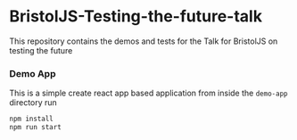 # BristolJS-Testing-the-future-talk


This repository contains the demos and tests for the Talk for BristolJS on testing the future

### Demo App

This is a simple create react app based application from inside the `demo-app` directory run

```bash
npm install
npm run start
```

